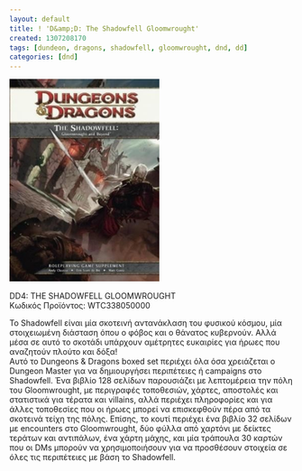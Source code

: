 ```yaml
---
layout: default
title: ! 'D&amp;D: The Shadowfell Gloomwrought'
created: 1307208170
tags: [dundeon, dragons, shadowfell, gloomwrought, dnd, dd]
categories: [dnd]
---
```

<p class="rtecenter">
	<img alt="" src="/assets/images/shadowfell.jpg" style="width: 266px; height: 359px;" /></p>
<p>
	<span class="text01">DD4: THE SHADOWFELL GLOOMWROUGHT</span><br />
	&Kappa;&omega;&delta;&iota;&kappa;ό&sigmaf; &Pi;&rho;&omicron;ϊό&nu;&tau;&omicron;&sigmaf;: WTC338050000</p>
<p>
	&Tau;&omicron; Shadowfell &epsilon;ί&nu;&alpha;&iota; &mu;ί&alpha; &sigma;&kappa;&omicron;&tau;&epsilon;&iota;&nu;ή &alpha;&nu;&tau;&alpha;&nu;ά&kappa;&lambda;&alpha;&sigma;&eta; &tau;&omicron;&upsilon; &phi;&upsilon;&sigma;&iota;&kappa;&omicron;ύ &kappa;ό&sigma;&mu;&omicron;&upsilon;, &mu;ί&alpha; &sigma;&tau;&omicron;&iota;&chi;&epsilon;&iota;&omega;&mu;έ&nu;&eta; &delta;&iota;ά&sigma;&tau;&alpha;&sigma;&eta; ό&pi;&omicron;&upsilon; &omicron; &phi;ό&beta;&omicron;&sigmaf; &kappa;&alpha;&iota; &omicron; &theta;ά&nu;&alpha;&tau;&omicron;&sigmaf; &kappa;&upsilon;&beta;&epsilon;&rho;&nu;&omicron;ύ&nu;. &Alpha;&lambda;&lambda;ά &mu;έ&sigma;&alpha; &sigma;&epsilon; &alpha;&upsilon;&tau;ό &tau;&omicron; &sigma;&kappa;&omicron;&tau;ά&delta;&iota; &upsilon;&pi;ά&rho;&chi;&omicron;&upsilon;&nu; &alpha;&mu;έ&tau;&rho;&eta;&tau;&epsilon;&sigmaf; &epsilon;&upsilon;&kappa;&alpha;&iota;&rho;ί&epsilon;&sigmaf; &gamma;&iota;&alpha; ή&rho;&omega;&epsilon;&sigmaf; &pi;&omicron;&upsilon; &alpha;&nu;&alpha;&zeta;&eta;&tau;&omicron;ύ&nu; &pi;&lambda;&omicron;ύ&tau;&omicron; &kappa;&alpha;&iota; &delta;ό&xi;&alpha;!<br />
	&Alpha;&upsilon;&tau;ό &tau;&omicron; Dungeons &amp; Dragons boxed set &pi;&epsilon;&rho;&iota;έ&chi;&epsilon;&iota; ό&lambda;&alpha; ό&sigma;&alpha; &chi;&rho;&epsilon;&iota;ά&zeta;&epsilon;&tau;&alpha;&iota; &omicron; Dungeon Master &gamma;&iota;&alpha; &nu;&alpha; &delta;&eta;&mu;&iota;&omicron;&upsilon;&rho;&gamma;ή&sigma;&epsilon;&iota; &pi;&epsilon;&rho;&iota;&pi;έ&tau;&epsilon;&iota;&epsilon;&sigmaf; ή campaigns &sigma;&tau;&omicron; Shadowfell. Έ&nu;&alpha; &beta;&iota;&beta;&lambda;ί&omicron; 128 &sigma;&epsilon;&lambda;ί&delta;&omega;&nu; &pi;&alpha;&rho;&omicron;&upsilon;&sigma;&iota;ά&zeta;&epsilon;&iota; &mu;&epsilon; &lambda;&epsilon;&pi;&tau;&omicron;&mu;έ&rho;&epsilon;&iota;&alpha; &tau;&eta;&nu; &pi;ό&lambda;&eta; &tau;&omicron;&upsilon; Gloomwrought, &mu;&epsilon; &pi;&epsilon;&rho;&iota;&gamma;&rho;&alpha;&phi;έ&sigmaf; &tau;&omicron;&pi;&omicron;&theta;&epsilon;&sigma;&iota;ώ&nu;, &chi;ά&rho;&tau;&epsilon;&sigmaf;, &alpha;&pi;&omicron;&sigma;&tau;&omicron;&lambda;έ&sigmaf; &kappa;&alpha;&iota; &sigma;&tau;&alpha;&tau;&iota;&sigma;&tau;&iota;&kappa;ά &gamma;&iota;&alpha; &tau;έ&rho;&alpha;&tau;&alpha; &kappa;&alpha;&iota; villains, &alpha;&lambda;&lambda;ά &pi;&epsilon;&rho;&iota;έ&chi;&epsilon;&iota; &pi;&lambda;&eta;&rho;&omicron;&phi;&omicron;&rho;ί&epsilon;&sigmaf; &kappa;&alpha;&iota; &gamma;&iota;&alpha; ά&lambda;&lambda;&epsilon;&sigmaf; &tau;&omicron;&pi;&omicron;&theta;&epsilon;&sigma;ί&epsilon;&sigmaf; &pi;&omicron;&upsilon; &omicron;&iota; ή&rho;&omega;&epsilon;&sigmaf; &mu;&pi;&omicron;&rho;&epsilon;ί &nu;&alpha; &epsilon;&pi;&iota;&sigma;&kappa;&epsilon;&phi;&theta;&omicron;ύ&nu; &pi;έ&rho;&alpha; &alpha;&pi;ό &tau;&alpha; &sigma;&kappa;&omicron;&tau;&epsilon;&iota;&nu;ά &tau;&epsilon;ί&chi;&eta; &tau;&eta;&sigmaf; &pi;ό&lambda;&eta;&sigmaf;. &Epsilon;&pi;ί&sigma;&eta;&sigmaf;, &tau;&omicron; &kappa;&omicron;&upsilon;&tau;ί &pi;&epsilon;&rho;&iota;έ&chi;&epsilon;&iota; έ&nu;&alpha; &beta;&iota;&beta;&lambda;ί&omicron; 32 &sigma;&epsilon;&lambda;ί&delta;&omega;&nu; &mu;&epsilon; encounters &sigma;&tau;&omicron; Gloomwrought, &delta;ύ&omicron; &phi;ύ&lambda;&lambda;&alpha; &alpha;&pi;ό &chi;&alpha;&rho;&tau;ό&nu;&iota; &mu;&epsilon; &delta;&epsilon;ί&kappa;&tau;&epsilon;&sigmaf; &tau;&epsilon;&rho;ά&tau;&omega;&nu; &kappa;&alpha;&iota; &alpha;&nu;&tau;&iota;&pi;ά&lambda;&omega;&nu;, έ&nu;&alpha; &chi;ά&rho;&tau;&eta; &mu;ά&chi;&eta;&sigmaf;, &kappa;&alpha;&iota; &mu;ί&alpha; &tau;&rho;ά&pi;&omicron;&upsilon;&lambda;&alpha; 30 &kappa;&alpha;&rho;&tau;ώ&nu; &pi;&omicron;&upsilon; &omicron;&iota; DMs &mu;&pi;&omicron;&rho;&omicron;ύ&nu; &nu;&alpha; &chi;&rho;&eta;&sigma;&iota;&mu;&omicron;&pi;&omicron;&iota;ή&sigma;&omicron;&upsilon;&nu; &gamma;&iota;&alpha; &nu;&alpha; &pi;&rho;&omicron;&sigma;&theta;έ&sigma;&omicron;&upsilon;&nu; &sigma;&tau;&omicron;&iota;&chi;&epsilon;ί&alpha; &sigma;&epsilon; ό&lambda;&epsilon;&sigmaf; &tau;&iota;&sigmaf; &pi;&epsilon;&rho;&iota;&pi;έ&tau;&epsilon;&iota;&epsilon;&sigmaf; &mu;&epsilon; &beta;ά&sigma;&eta; &tau;&omicron; Shadowfell.</p>

